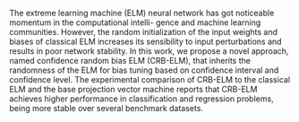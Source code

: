 The extreme learning machine (ELM) neural network has got noticeable momentum in the computational intelli-
gence and machine learning communities. However, the random initialization of the input weights and biases of classical ELM
increases its sensibility to input perturbations and results in poor network stability. In this work, we propose a novel approach,
named confidence random bias ELM (CRB-ELM), that inherits
the randomness of the ELM for bias tuning based on confidence
interval and confidence level. The experimental comparison of
CRB-ELM to the classical ELM and the base projection vector
machine reports that CRB-ELM achieves higher performance in
classification and regression problems, being more stable over
several benchmark datasets.
